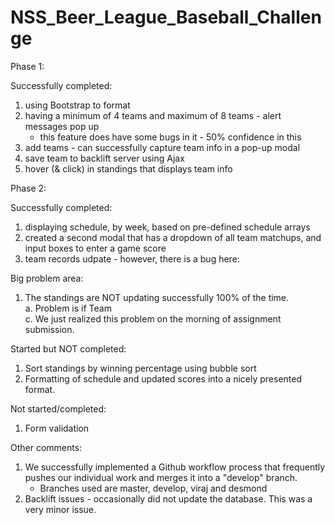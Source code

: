 NSS_Beer_League_Baseball_Challenge
==================================

Phase 1:

Successfully completed:
1. using Bootstrap to format
2. having a minimum of 4 teams and maximum of 8 teams - alert messages pop up
    - this feature does have some bugs in it - 50% confidence in this
3. add teams - can successfully capture team info in a pop-up modal
4. save team to backlift server using Ajax
5. hover (& click) in standings that displays team info 

Phase 2: 

Successfully completed:
1. displaying schedule, by week, based on pre-defined schedule arrays
2. created a second modal that has a dropdown of all team matchups, and input boxes to enter a game score 
3. team records udpate - however, there is a bug here:
  
Big problem area: 
1. The standings are NOT updating successfully 100% of the time.  
  a. Problem is if Team   
  c. We just realized this problem on the morning of assignment submission.


Started but NOT completed:
1. Sort standings by winning percentage using bubble sort
2. Formatting of schedule and updated scores into a nicely presented format.  

Not started/completed: 
1. Form validation

Other comments:
1. We successfully implemented a Github workflow process that frequently pushes our individual work and merges it into a "develop" branch.
    - Branches used are master, develop, viraj and desmond
2. Backlift issues - occasionally did not update the database.  This was a very minor issue.
